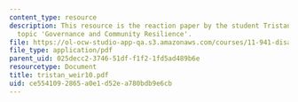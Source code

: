 ```yaml
---
content_type: resource
description: This resource is the reaction paper by the student Tristan Weir on the
  topic 'Governance and Community Resilience'.
file: https://ol-ocw-studio-app-qa.s3.amazonaws.com/courses/11-941-disaster-vulnerability-and-resilience-spring-2005/ce5541092865a0e1d52ea780bdb9e6cb_tristan_weir10.pdf
file_type: application/pdf
parent_uid: 025decc2-3746-51df-f1f2-1fd5ad489b6e
resourcetype: Document
title: tristan_weir10.pdf
uid: ce554109-2865-a0e1-d52e-a780bdb9e6cb
---
```

